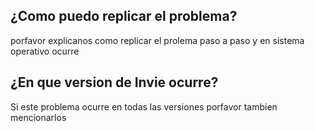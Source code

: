 ## ¿Como puedo replicar el problema?
porfavor explicanos como replicar el prolema paso a paso y en sistema operativo ocurre
## ¿En que version de Invie ocurre?
Si este problema ocurre en todas las versiones porfavor tambien mencionarlos
